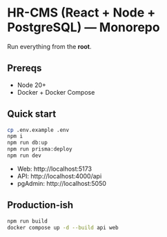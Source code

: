 # HR-CMS (React + Node + PostgreSQL) — Monorepo

Run everything from the **root**.

## Prereqs
- Node 20+
- Docker + Docker Compose

## Quick start
```bash
cp .env.example .env
npm i
npm run db:up
npm run prisma:deploy
npm run dev
```
- Web: http://localhost:5173
- API: http://localhost:4000/api
- pgAdmin: http://localhost:5050

## Production-ish
```bash
npm run build
docker compose up -d --build api web
```